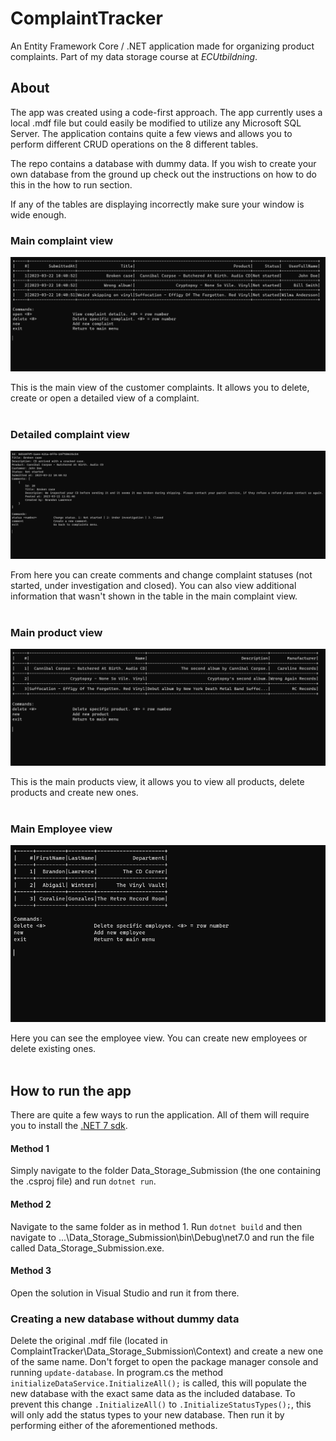 # **ComplaintTracker**

An Entity Framework Core / .NET application made for organizing product complaints. Part of my data storage course at _ECUtbildning_.

## **About**

The app was created using a code-first approach. The app currently uses a local .mdf file but could easily be modified to utilize any Microsoft SQL Server. 
The application contains quite a few views and allows you to perform different CRUD operations on the 8 different tables. 

The repo contains a database with dummy data. If you wish to create your own database from the ground up check out the instructions on how to do this in the how to run section.

If any of the tables are displaying incorrectly make sure your window is wide enough.

### **Main complaint view**

![Complaint main view screenshot](Screenshots/complaints.PNG)

This is the main view of the customer complaints. It allows you to delete, create or open a detailed view of a complaint.
<br/>
<br/>

### **Detailed complaint view**

![Detailed complaint view screenshot](Screenshots/detailed-complaint.PNG)

From here you can create comments and change complaint statuses (not started, under investigation and closed). You can also view additional information that wasn't
shown in the table in the main complaint view.
<br/>
<br/>

### **Main product view**

![Main product view screenshot](Screenshots/products.PNG)

This is the main products view, it allows you to view all products, delete products and create new ones.
<br/>
<br/>

### **Main Employee view**

![Main employee view screenshot](Screenshots/employees.PNG)

Here you can see the employee view. You can create new employees or delete existing ones.
<br/>
<br/>

## How to run the app

There are quite a few ways to run the application. All of them will require you to install the [.NET 7 sdk](https://dotnet.microsoft.com/en-us/download/dotnet).

#### Method 1

Simply navigate to the folder Data_Storage_Submission (the one containing the .csproj file) and run `dotnet run`.

#### Method 2 

Navigate to the same folder as in method 1. Run `dotnet build` and then navigate to ...\Data_Storage_Submission\bin\Debug\net7.0 and run the file called Data_Storage_Submission.exe.

#### Method 3

Open the solution in Visual Studio and run it from there.

### Creating a new database without dummy data

Delete the original .mdf file (located in ComplaintTracker\Data_Storage_Submission\Context) and create a new one of the same name. Don't forget to open the package manager console and running `update-database`. In program.cs the method `initializeDataService.InitializeAll();` is called, this will populate the new database with the exact same data as the included database. To prevent this change `.InitializeAll()` to `.InitializeStatusTypes();`, this will only add the status types to your new database. Then run it by performing either of the aforementioned methods.

